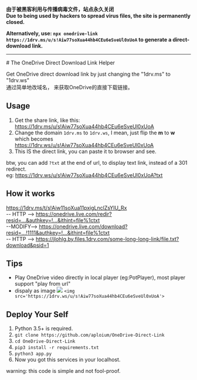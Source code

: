 <b>由于被黑客利用与传播病毒文件，站点永久关闭  
Due to being used by hackers to spread virus files, the site is permanently closed.
    
Alternatively, use: `npx onedrive-link https://1drv.ms/u/s!Aiw77soXua44hb4CEu6eSveUl0xUoA` to generate a direct-download link.
</b>

<hr>
# The OneDrive Direct Download Link Helper

Get OneDrive direct download link by just changing the "1drv.ms" to "1drv.ws"  
通过简单地改域名， 来获取OneDrive的直接下载链接。

## Usage

1. Get the share link, like this: https://1drv.ms/u/s!Aiw77soXua44hb4CEu6eSveUl0xUoA
2. Change the domain `1drv.ms` to `1drv.ws`, I mean, just flip the **m** to **w**  
    which becomes https://1drv.ws/u/s!Aiw77soXua44hb4CEu6eSveUl0xUoA
3. This IS the direct link, you can paste it to browser and see.

btw, you can add `?txt` at the end of url, to display text link, instead of a 301 redirect.<br>
eg: https://1drv.ws/u/s!Aiw77soXua44hb4CEu6eSveUl0xUoA?txt

## How it works

https://1drv.ms/t/s!Aiw11soXua11pxigLnclZsYIU_Rx  
-- HTTP --> https://onedrive.live.com/redir?resid=...&authkey=!...&ithint=file%1ctxt  
--MODIFY--> https://onedrive.live.com/download?resid=...!1111&authkey=!...&ithint=file%1ctxt  
-- HTTP --> https://jlohlg.by.files.1drv.com/some-long-long-link/file.txt?download&psid=1

## Tips

* Play OneDrive video directly in local player (eg:PotPlayer), most player support "play from url"
* dispaly as image <img src='https://1drv.ws/u/s!Aiw77soXua44hb4CEu6eSveUl0xUoA'> `<img src='https://1drv.ws/u/s!Aiw77soXua44hb4CEu6eSveUl0xUoA'>`

## Deploy Your Self

1. Python 3.5+ is required.
2. `git clone https://github.com/aploium/OneDrive-Direct-Link`
3. `cd OneDrive-Direct-Link`
4. `pip3 install -r requirements.txt`
5. `python3 app.py`
6. Now you got this services in your localhost.

warning: this code is simple and not fool-proof.
